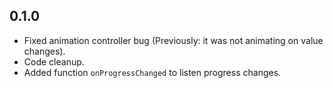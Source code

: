 ## 0.1.0

* Fixed animation controller bug (Previously: it was not animating on value changes).
* Code cleanup.
* Added function `onProgressChanged` to listen progress changes.
